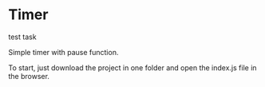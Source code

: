 # Timer
test task

Simple timer with pause function.

To start, just download the project in one folder and open the index.js file in the browser.
